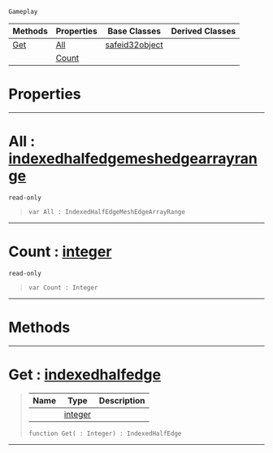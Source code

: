 `Gameplay`

|Methods|Properties|Base Classes|Derived Classes|
|---|---|---|---|
|[ Get](https://github.com/ZilchEngine/ZilchDocs/blob/master/code_reference/class_reference/indexedhalfedgemeshedgearray.markdown#get-zilch-engine-document)|[ All](https://github.com/ZilchEngine/ZilchDocs/blob/master/code_reference/class_reference/indexedhalfedgemeshedgearray.markdown#all-zilch-engine-document)|[safeid32object](https://github.com/ZilchEngine/ZilchDocs/blob/master/code_reference/class_reference/safeid32object.markdown)| |
| |[ Count](https://github.com/ZilchEngine/ZilchDocs/blob/master/code_reference/class_reference/indexedhalfedgemeshedgearray.markdown#count-zilch-engine-docume)| | |


 #  Properties


---  
 #  All : [indexedhalfedgemeshedgearrayrange](https://github.com/ZilchEngine/ZilchDocs/blob/master/code_reference/class_reference/indexedhalfedgemeshedgearrayrange.markdown)

 `read-only`

> 
> ``` lang=cpp, name=Nada
> var All : IndexedHalfEdgeMeshEdgeArrayRange


---  
 #  Count : [integer](https://github.com/ZilchEngine/ZilchDocs/blob/master/code_reference/nada_base_types/integer.markdown)

 `read-only`

> 
> ``` lang=cpp, name=Nada
> var Count : Integer


---  
 #  Methods


---  
 #  Get : [indexedhalfedge](https://github.com/ZilchEngine/ZilchDocs/blob/master/code_reference/class_reference/indexedhalfedge.markdown)

> 
> |Name|Type|Description|
> |---|---|---|
> ||[integer](https://github.com/ZilchEngine/ZilchDocs/blob/master/code_reference/nada_base_types/integer.markdown)| |
> ``` lang=cpp, name=Nada
> function Get( : Integer) : IndexedHalfEdge
> ``` 


---  
 

 